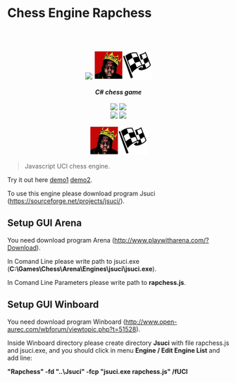 # Chess Engine Rapchess

<div align="center" style="padding-top: 50px">
<img src="/Chess-Engine-RapChess/Resources/Rapchess.bmp" />
<img src="https://github.com/Thibor/Chess-Engine-RapChess/blob/master/Resources/Rapchess.bmp" />
    <br>
    <br>
    <b><i>C# chess game</i></b>
    <br>
    <br>
    <img src="https://img.shields.io/github/downloads/Thibor/Chess-Engine-RapChess/total?color=critical&style=for-the-badge">
    <img src="https://img.shields.io/github/license/Thibor/Chess-Engine-RapChess?color=blue&style=for-the-badge">
    <br>
    <img src="https://img.shields.io/github/v/release/Thibor/Chess-Engine-RapChess?color=blue&label=Latest%20release&style=for-the-badge">
    <img src="https://img.shields.io/github/last-commit/Thibor/Chess-Engine-RapChess?color=critical&style=for-the-badge">
</div>

<p align="center">
<img src="https://github.com/Thibor/Chess-Engine-RapChess/blob/master/Resources/Rapchess.bmp" />
</p>

>Javascript UCI chess engine.

Try it out here <a href="https://thibor.github.io//Chess-Engine-Rapchess/">demo1</a> <a href="https://codepen.io/thibor/pen/RYJYrp">demo2</a>.

To use this engine please download program Jsuci (https://sourceforge.net/projects/jsuci/).

## Setup GUI Arena

You need download program Arena (http://www.playwitharena.com/?Download).

In Comand Line please write path to jsuci.exe (<b>C:\Games\Chess\Arena\Engines\jsuci\jsuci.exe</b>).

In Comand Line Parameters please write path to <b>rapchess.js</b>.
 
 ## Setup GUI Winboard
 
 You need download program Winboard (http://www.open-aurec.com/wbforum/viewtopic.php?t=51528).
 
Inside Winboard directory please create directory <b>Jsuci</b> with file rapchess.js and jsuci.exe, and you should click in menu <b>Engine / Edit Engine List</b> and add line:
 
<b>"Rapchess" -fd "..\Jsuci" -fcp "jsuci.exe rapchess.js" /fUCI</b>
